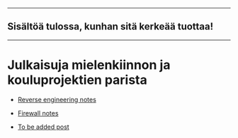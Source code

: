 
---
## Sisältöä tulossa, kunhan sitä kerkeää tuottaa!
---
# Julkaisuja mielenkiinnon ja kouluprojektien parista

- [Reverse engineering notes](./_posts/2025-01-30-reverse-engineering-notes.md)

- [Firewall notes](./_posts/2025-02-10-firewall_memoryboard.md)

- [To be added post]()
